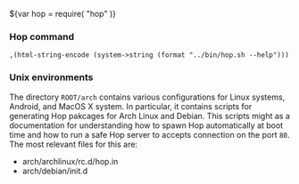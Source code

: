 
${var hop = require( "hop" )}


### Hop command ###

    ,(html-string-encode (system->string (format "../bin/hop.sh --help")))


### Unix environments ###

The directory `ROOT/arch` contains various configurations for Linux
systems, Android, and MacOS X system. In particular, it contains
scripts for generating Hop pakcages for Arch Linux and Debian. This
scripts might as a documentation for understanding how to spawn Hop
automatically at boot time and how to run a safe Hop server to accepts
connection on the port `80`. The most relevant files for this are:

  * arch/archlinux/rc.d/hop.in
  * arch/debian/init.d
